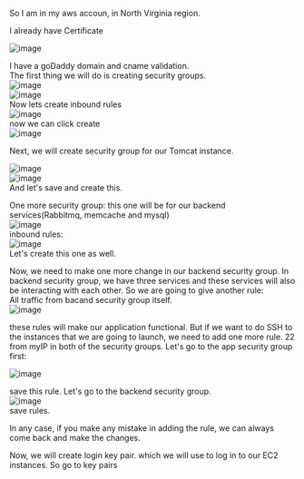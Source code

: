 So I am in my aws accoun, in North Virginia region.

I already have Certificate

![image](https://github.com/bengisugelin/DevOps/assets/113550043/aca2ddd6-0cba-46c8-addd-f38a48f0cc00)

I have a goDaddy domain and cname validation.  
The first thing we will do is creating security groups.  
![image](https://github.com/bengisugelin/DevOps/assets/113550043/4bd561dd-9e23-4074-9c30-cc438c2b1bd7)  
![image](https://github.com/bengisugelin/DevOps/assets/113550043/c72f28d7-8fe5-4d88-b77b-6367801dc2a2)  
Now lets create inbound rules  
![image](https://github.com/bengisugelin/DevOps/assets/113550043/54fbd36e-6190-4f21-9326-39ccd699fee3)  
now we can click create  
![image](https://github.com/bengisugelin/DevOps/assets/113550043/275befa3-8c1f-43dd-8dc1-11e35a298cc0)  

Next, we will create security group for our Tomcat instance.

![image](https://github.com/bengisugelin/DevOps/assets/113550043/8c0a5dd2-7028-4379-b49d-023125bf48a8)  
![image](https://github.com/bengisugelin/DevOps/assets/113550043/681c516c-66d5-403e-97c1-60322372ab99)  
And let's save and create this.

One more security group: this one will be for our backend services(Rabbitmq, memcache and mysql)  
![image](https://github.com/bengisugelin/DevOps/assets/113550043/d9118d0b-890d-4c1f-a210-3324539ee7f6)  
inbound rules:  
![image](https://github.com/bengisugelin/DevOps/assets/113550043/d2e2c88b-8740-47fa-9f1b-c351a085d69d)  
Let's create this one as well.

Now, we need to make one more change in our backend security group. In backend security group, we have three services and these services will also be interacting with each other. So we are going to give another rule:  
All traffic from bacand security group itself.  
![image](https://github.com/bengisugelin/DevOps/assets/113550043/2e02525e-6269-44e7-937f-4a4e677f1172)  

these rules will make our application functional. But if we want to do SSH to the instances that we are going to launch, we need to add one more rule. 22 from myIP in both of the security groups. Let's go to the app security group first:  

![image](https://github.com/bengisugelin/DevOps/assets/113550043/6237e460-4ec4-4e56-8856-551da725f9fa)

save this rule. Let's go to the backend security group.  
![image](https://github.com/bengisugelin/DevOps/assets/113550043/c0456c7f-8b02-4d9b-a211-b46f3707ae5c)  
save rules.  

In any case, if you make any mistake in adding the rule, we can always come back and make the changes.


Now, we will create login key pair. which we will use to log in to our EC2 instances. So go to key pairs  





 

